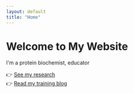 ```yaml
---
layout: default
title: "Home"
---
```


# Welcome to My Website

I'm a protein biochemist, educator

👉 [See my research](/research/)  
👉 [Read my training blog](/running/)